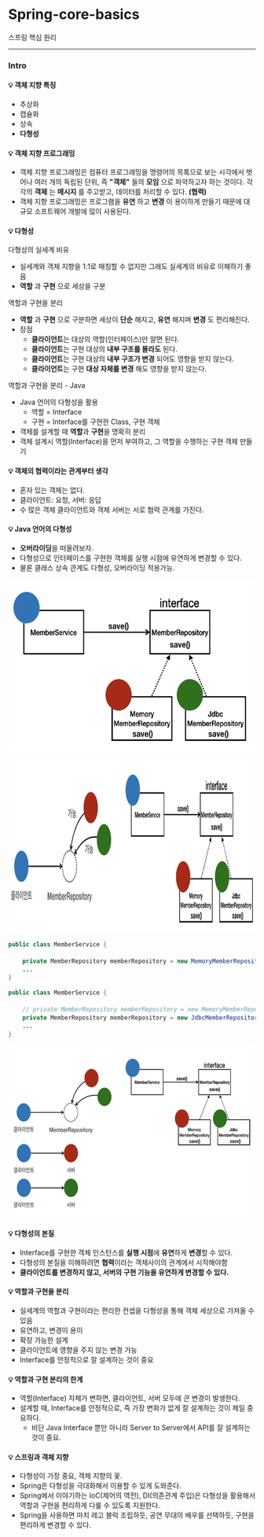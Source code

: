 # Spring-core-basics
스프링 핵심 원리

---

### Intro

#### 💡 객체 지향 특징
* 추상화
* 캡슐화
* 상속
* **다형성**

#### 💡 객체 지향 프로그래밍
* 객체 지향 프로그래밍은 컴퓨터 프로그래밍을 명령어의 목록으로 보는 시각에서 벗어나 여러 개의 독립된 단위, 즉 **"객체"** 들의 **모임** 으로 파악하고자 하는 것이다. 각각의 **객체** 는 **메시지** 를 주고받고, 데이터를 처리할 수 있다. **(협력)**
* 객체 지향 프로그래밍은 프로그램을 **유연** 하고 **변경** 이 용이하게 만들기 때문에 대규모 소프트웨어 개발에 많이 사용된다.

#### 💡 다형성
다형성의 실세계 비유
* 실세계와 객체 지향을 1:1로 매칭할 수 없지만 그래도 실세계의 비유로 이해하기 좋음
* **역할** 과 **구현** 으로 세상을 구분

역할과 구현을 분리
* **역할** 과 **구현** 으로 구분하면 세상이 **단순** 해지고, **유연** 해지며 **변경** 도 편리해진다.
* 장점
  * **클라이언트**는 대상의 역할(인터페이스)만 알면 된다.
  * **클라이언트**는 구현 대상의 **내부 구조를 몰라도** 된다.
  * **클라이언트**는 구현 대상의 **내부 구조가 변경** 되어도 영향을 받지 않는다.
  * **클라이언트**는 구현 **대상 자체를 변경** 해도 영향을 받지 않는다.

역할과 구현을 분리 - Java
* Java 언어의 다형성을 활용
  * 역할 = Interface
  * 구현 = Interface를 구현한 Class, 구현 객체
* 객체를 설계할 때 **역할**과 **구현**을 명확히 분리
* 객체 설계시 역할(Interface)을 먼저 부여하고, 그 역할을 수행하는 구현 객체 만들기

#### 💡 객체의 협력이라는 관계부터 생각
* 혼자 있는 객체는 없다.
* 클라이언트: 요청, 서버: 응답
* 수 많은 객체 클라이언트와 객체 서버는 서로 협력 관계를 가진다.

#### 💡 Java 언어의 다형성
* **오버라이딩**을 떠올려보자.
* 다형성으로 인터페이스를 구현한 객체를 실행 시점에 유연하게 변경할 수 있다.
* 물론 클래스 상속 관계도 다형성, 오버라이딩 적용가능.

<p align="center">
  <img src="https://github.com/ro117-youshin/Spring-core-basics/blob/main/img/polymorphism_in_java.png" width="600" height="350"/>
</p>

<p align="center">
  <img src="https://github.com/ro117-youshin/Spring-core-basics/blob/main/img/polymorphism_in_java_2.png" width="600" height="350"/>
</p>

```java
public class MemberService {
    
    private MemberRepository memberRepository = new MemoryMemberRepository();
    ...
}
```

```java
public class MemberService {
    
    // private MemberRepository memberRepository = new MemoryMemberRepository();
    private MemberRepository memberRepository = new JdbcMemberRepository();
    ...
}
```

<p align="center">
  <img src="https://github.com/ro117-youshin/Spring-core-basics/blob/main/img/polymorphism_in_java_3.png" width="600" height="350"/>
</p>

#### 💡 다형성의 본질
* Interface를 구현한 객체 인스턴스를 **실행 시점**에 **유연**하게 **변경**할 수 있다.
* 다형성의 본질을 이해하려면 **협력**이라는 객체사이의 관계에서 시작해야함
* **클라이언트를 변경하지 않고, 서버의 구현 기능을 유연하게 변경할 수 있다.**

#### 💡 역할과 구현을 분리
* 실세계의 역할과 구현이라는 편리한 컨셉을 다형성을 통해 객체 세상으로 가져올 수 있음
* 유연하고, 변경이 용이
* 확장 가능한 설계
* 클라이언트에 영향을 주지 않는 변경 가능
* Interface를 안정적으로 잘 설계하는 것이 중요

#### 💡 역할과 구현 분리의 한계
* 역할(Interface) 자체가 변하면, 클라이언트, 서버 모두에 큰 변경이 발생한다.
* 설계할 때, Interface를 안정적으로, 즉 가장 변화가 없게 잘 설계하는 것이 제일 중요하다.
  * 비단 Java Interface 뿐만 아니라 Server to Server에서 API를 잘 설계하는 것이 중요.

#### 💡 스프링과 객체 지향
* 다형성이 가장 중요, 객체 지향의 꽃.
* Spring은 다형성을 극대화해서 이용할 수 있게 도와준다.
* Spring에서 이야기하는 IoC(제어의 역전), DI(의존관계 주입)은 다형성을 활용해서 역할과 구현을 편리하게 다룰 수 있도록 지원한다.
* Spring을 사용하면 마치 레고 블럭 조립하듯, 공연 무대의 배우를 선택하듯, 구현을 편리하게 변경할 수 있다.